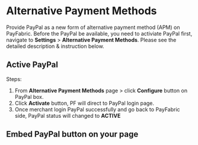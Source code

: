 # Alternative Payment Methods
Provide PayPal as a new form of alternative payment method (APM) on PayFabric. Before the PayPal be available, you need to activiate PayPal first, navigate to **Settings** > **Alternative Payment Methods**. Please see the detailed description & instruction below.

## Active PayPal
Steps:
1.	From **Alternative Payment Methods** page > click **Configure** button on PayPal box.
2.	Click **Activate** button, PF will direct to PayPal login page.
3.	Once merchant login PayPal successfully and go back to PayFabric side, PayPal status will changed to **ACTIVE**

## Embed PayPal button on your page
